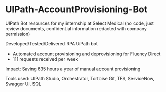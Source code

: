 # UIPath-AccountProvisioning-Bot
UIPath Bot resources for my internship at Select Medical (no code, just review documents, confidential information redacted with company permission)

Developed/Tested/Delivered RPA UiPath bot
 - Automated account provisioning and deprovisioning for Fluency Direct
 - 111 requests received per week

Impact:     Saving 635 hours a year of manual account provisioning

Tools used: UIPath Studio, Orchestrator, Tortoise Git, TFS, ServiceNow, Swagger UI, SQL
